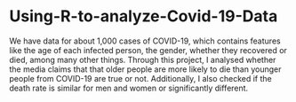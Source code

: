 # Using-R-to-analyze-Covid-19-Data

We have data for about 1,000 cases of COVID-19, which contains features like the age of each infected person, the gender, whether they recovered or died, among many other things. Through this project, I analysed whether the media claims that that older people are more likely to die than younger people from COVID-19 are true or not. Additionally, I also checked if the death rate is similar for men and women or significantly different.
